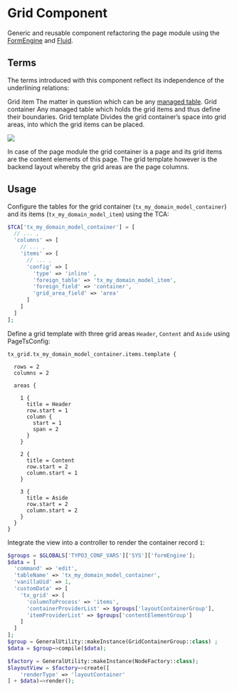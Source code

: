 # Grid Component

Generic and reusable component refactoring the page module using the [FormEngine](https://docs.typo3.org/typo3cms/CoreApiReference/ApiOverview/FormEngine/) and [Fluid](https://github.com/TYPO3/Fluid).

## Terms

The terms introduced with this component reflect its independence of the underlining relations:

Grid item
  The matter in question which can be any [managed table](https://docs.typo3.org/typo3cms/InsideTypo3Reference/CoreArchitecture/Database/DatabaseStructure/).
Grid container
  Any managed table which holds the grid items and thus define their boundaries.
Grid template
  Divides the grid container’s space into grid areas, into which the grid items can be placed.

![](https://user-images.githubusercontent.com/1394346/30057918-0af65ba8-9239-11e7-8923-9bd9b0576e20.png)


In case of the page module the grid container is a page and its grid items are the content elements of this page. The grid template however is the backend layout whereby the grid areas are the page columns.

## Usage

Configure the tables for the grid container (`tx_my_domain_model_container`) and its items (`tx_my_domain_model_item`) using the TCA:

```php
$TCA['tx_my_domain_model_container'] = [
  // ... ,
  'columns' => [
    // ... ,
    'items' => [
      // ... ,
      'config' => [
        'type' => 'inline' ,
        'foreign_table' => 'tx_my_domain_model_item',
        'foreign_field' => 'container',
        'grid_area_field' => 'area'
      ]
    ]
  ]
];
```

Define a grid template with three grid areas `Header`, `Content` and `Aside` using PageTsConfig:

```typoscript
tx_grid.tx_my_domain_model_container.items.template {

  rows = 2
  columns = 2

  areas {

    1 {
      title = Header  
      row.start = 1
      column {
        start = 1
        span = 2
      }
    }

    2 {
      title = Content
      row.start = 2
      column.start = 1
    }

    3 {
      title = Aside      
      row.start = 2
      column.start = 2
    }
  }
}
```

Integrate the view into a controller to render the container record `1`:

```php
$groups = $GLOBALS['TYPO3_CONF_VARS']['SYS']['formEngine'];
$data = [
  'command' => 'edit',
  'tableName' => 'tx_my_domain_model_container',
  'vanillaUid' => 1,
  'customData' => [
    'tx_grid' => [
      'columnToProcess' => 'items',
      'containerProviderList' => $groups['layoutContainerGroup'],
      'itemProviderList' => $groups['contentElementGroup']
    ]
  ]
];
$group = GeneralUtility::makeInstance(GridContainerGroup::class) ;
$data = $group−>compile($data);

$factory = GeneralUtility::makeInstance(NodeFactory::class);
$layoutView = $factory−>create([
    'renderType' => 'layoutContainer'
] + $data)−>render();
```

